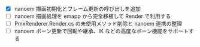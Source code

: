 - [x] nanoem 描画初期化とフレーム更新の呼び出しを追加
- [ ] nanoem 描画処理を emapp から完全移植して Render で利用する
- [ ] PmxRenderer.Render.cs の未使用メソッド削除と nanoem 連携の整理
- [ ] nanoem ボーン更新で回転や継承、IK などの高度なボーン機能をサポートする
